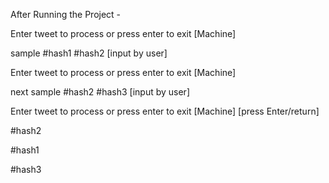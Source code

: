 After Running the Project -

Enter tweet to process  or press enter to exit [Machine]

sample #hash1 #hash2 [input by user]

Enter tweet to process  or press enter to exit [Machine]

next sample #hash2 #hash3 [input by user]

Enter tweet to process  or press enter to exit [Machine]
[press Enter/return]

#hash2

#hash1

#hash3

